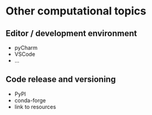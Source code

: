 # Other computational topics

## Editor / development environment
- pyCharm
- VSCode
- ...


## Code release and versioning
- PyPI
- conda-forge
- link to resources
